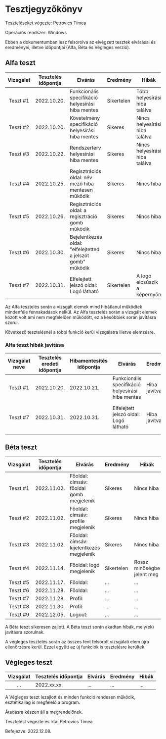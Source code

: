 # Tesztjegyzőkönyv

Teszteléseket végezte: Petrovics Tímea

Operációs rendszer: Windows

Ebben a dokumentumban lesz felsorolva az elvégzett tesztek elvárásai és eredményei, illetve időpontjai (Alfa, Béta és Végleges verzió).

## Alfa teszt

| Vizsgálat | Tesztelés időpontja | Elvárás | Eredmény | Hibák |
| :---: | --- | --- | --- | --- |
| Teszt #1 | 2022.10.20. | Funkcionális specifikáció helyesírási hiba mentes | Sikertelen | Több helyesírási hiba találva |
| Teszt #2 | 2022.10.20. | Követelmény specifikáció helyesírási hiba mentes | Sikeres | Nincs helyesírási hiba találva |
| Teszt #3 | 2022.10.22. | Rendszerterv helyesírási hiba mentes | Sikeres | Nincs helyesírási hiba találva |
| Teszt #4 | 2022.10.25. | Regisztrációs oldal: név mező hiba mentesen működik | Sikeres | Nincs hiba |
| Teszt #5 | 2022.10.26. | Regisztrációs oldal: a regisztráció gomb működik  | Sikeres | Nincs hiba |
| Teszt #6 | 2022.10.30. | Bejelentkezés oldal: "elfelejtetted a jelszót gomb" működik | Sikeres | Nincs hiba  |
| Teszt #7 | 2022.10.31. | Elfelejtett jelszó oldal: Logó látható | Sikertelen | A logó elcsúszik a képernyőn |

Az Alfa tesztelés során a vizsgált elemek mind hibátlanul működtek mindenféle fennakadások nélkül.
Az Alfa tesztelés során a vizsgált elemek között volt ami nem megfelelően működött, ez a későbbiek során javításra szorul.

Következő tesztelésnél a többi funkció kerül vizsgálatra illetve elemzésre.

### Alfa teszt hibák javítása
| Vizsgálat neve | Tesztelés eredeti időpontja | Hibamentesítés időpontja | Elvárás | Eredmény | Hibák |
| :---: | --- | --- | --- | --- | --- |
| Teszt #1 | 2022.10.20. | 2022.10.21. | Funkcionális specifikáció helyesírási hiba mentes | Hiba javítva | Helyesírás ellenőrizve és javítva |
| Teszt #7 | 2022.10.31. | 2022.10.31. | Elfelejtett jelszó oldal: Logó látható | Hiba javítva | A logó pozíciójának és méretének fixálása |

## Béta teszt

| Vizsgálat | Tesztelés időpontja | Elvárás | Eredmény | Hibák |
| :---: | --- | --- | --- | --- |
| Teszt #1 | 2022.11.02. | Főoldal: címsáv: főoldal gomb megjelenik | Sikeres | Nincs hiba  |
| Teszt #2 | 2022.11.02. | Főoldal: címsáv: profile megjelenik | Sikeres | Nincs hiba |
| Teszt #3 | 2022.11.02. | Főoldal: címsáv: kijelentkezés megjelenik | Sikeres | Nincs hiba |
| Teszt #4 | 2022.11.14. | Főoldal: logó megjelenik  | Sikertelen | Rossz minőségbe jelent meg |
| Teszt #5 | 2022.11.17. | Főoldal: | ... | ... |
| Teszt #6 | 2022.11.28. | Főoldal: | ... | ... |
| Teszt #7 | 2022.11.28. | Profil: | ... | ... |
| Teszt #8 | 2022.11.30. | Profil: | ... | ... |
| Teszt #9 | 2022.12.05. | Logout: | ... | ... |

A Béta teszt sikeresen zajlott.
A Béta teszt során akadtan hibák, mely(ek) javításra szorulnak.

A végleges tesztelés során az összes fent felsorolt vizsgálati elem újra ellenőrzésre kerül. Ezzel együtt az új funkciók is tesztelésre kerültek.

## Végleges teszt
| Vizsgálat | Tesztelés időpontja | Elvárás | Eredmény | Hibák |
| :---: | --- | --- | --- | --- |
| ... | 2022.xx.xx. | ... | ... | ... |

A Végleges teszt lezajlott és minden funkció rendesen működik, esztétikailag is megfelelő a program.

Átadásra készen áll a megrendelőnek.

Tesztelést végezte és írta: Petrovics Tímea

Befejezve: 2022.12.08.

